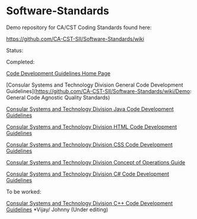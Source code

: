 Software-Standards
==================

Demo repository for CA/CST Coding Standards found here:

https://github.com/CA-CST-SII/Software-Standards/wiki

Status:

Completed:

[Code Development Guidelines Home Page](https://github.com/CA-CST-SII/Software-Standards/wiki)

[Consular Systems and Technology Division General Code Development Guidelines](https://github.com/CA-CST-SII/Software-Standards/wiki/Demo: General Code Agnostic Quality Standards)

[Consular Systems and Technology Division Java Code Development Guidelines](https://github.com/CA-CST-SII/Software-Standards/wiki/Demo:-Genral-Java-Code-Standards)

[Consular Systems and Technology Division HTML Code Development Guidelines](https://github.com/CA-CST-SII/Software-Standards/wiki/Demo:-HTML-Coding-Standards.)

[Consular Systems and Technology Division CSS Code Development Guidelines](https://github.com/CA-CST-SII/Software-Standards/wiki/Demo:-CSS-Coding-Standards.)

[Consular Systems and Technology Division Concept of Operations Guide](https://github.com/CA-CST-SII/Software-Standards/wiki/Demo-Concept-of-Operations)

[Consular Systems and Technology Division C# Code Development Guidelines](https://github.com/CA-CST-SII/Software-Standards/wiki/Demo:-C%23-Code-Standards) 

To be worked:

[Consular Systems and Technology Division C++ Code Development Guidelines](https://github.com/CA-CST-SII/Software-Standards/wiki/Demo:-C-PlusPlus-Coding-Standards) *Vijay/ Johnny (Under editing)


